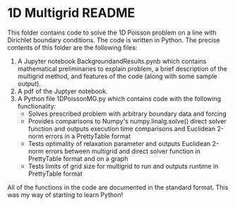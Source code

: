 # 1D Multigrid README

This folder contains code to solve the 1D Poisson problem on a line with Dirichlet boundary conditions. The code is written in Python. The precise contents of this folder are the following files:

1. A Jupyter notebook BackgroundandResults.pynb which contains mathematical preliminaries to explain problem, a brief description of the multigrid method, and features of the code (along with some sample output).
2. A pdf of the Juptyer notebook.
3. A Python file 1DPoissonMG.py which contains code with the following functionality:
   - Solves prescribed problem with arbitrary boundary data and forcing
   - Provides comparisons to Numpy's numpy.linalg.solve() direct solver function and outputs execution time comparisons and Euclidean 2-norm errors in a PrettyTable format 
   - Tests optimality of relaxation parameter and outputs Euclidean 2-norm errors between multigrid and direct solver function in PrettyTable format and on a graph
   - Tests limits of grid size for multigrid to run and outputs runtime in PrettyTable format 

All of the functions in the code are documented in the standard format. This was my way of starting to learn Python!

